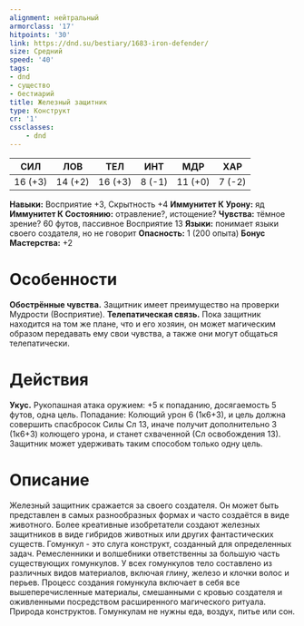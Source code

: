 ```yaml
---
alignment: нейтральный
armorclass: '17'
hitpoints: '30'
link: https://dnd.su/bestiary/1683-iron-defender/
size: Средний
speed: '40'
tags:
- dnd
- существо
- бестиарий
title: Железный защитник
type: Конструкт
cr: '1'
cssclasses:
    - dnd
---
```



| СИЛ | ЛОВ | ТЕЛ | ИНТ | МДР | ХАР |
|---|---|---|---|---|---|
| 16 (+3) | 14 (+2) | 16 (+3) | 8 (-1) | 11 (+0) | 7 (-2) |
**Навыки:** Восприятие +3, Скрытность +4
**Иммунитет К Урону:** яд
**Иммунитет К Состоянию:** отравление?, истощение?
**Чувства:** тёмное зрение? 60 футов, пассивное Восприятие 13
**Языки:** понимает языки своего создателя, но не говорит
**Опасность:** 1 (200 опыта)
**Бонус Мастерства:** +2


# Особенности
**Обострённые чувства.** Защитник имеет преимущество на проверки Мудрости (Восприятие).
**Телепатическая связь.** Пока защитник находится на том же плане, что и его хозяин, он может магическим образом передавать ему свои чувства, а также они могут общаться телепатически.


# Действия
**Укус.** Рукопашная атака оружием: +5 к попаданию, досягаемость 5 футов, одна цель. Попадание: Колющий урон 6 (1к6+3), и цель должна совершить спасбросок Силы Сл 13, иначе получит дополнительно 3 (1к6+3) колющего урона, и станет схваченной (Сл освобождения 13). Защитник может удерживать таким способом только одну цель.


# Описание
Железный защитник сражается за своего создателя. Он может быть представлен в самых разнообразных формах и часто создаётся в виде животного. Более креативные изобретатели создают железных защитников в виде гибридов животных или других фантастических существ. Гомункул - это слуга конструкт, созданный для определенных задач. Ремесленники и волшебники ответственны за большую часть существующих гомункулов. У всех гомункулов тело составлено из различных видов материалов, включая глину, железо и клочки волос и перьев. Процесс создания гомункула включает в себя все вышеперечисленные материалы, смешанными с кровью создателя и оживленными посредством расширенного магического ритуала. Природа конструктов. Гомункулам не нужны еда, воздух, питье или сон.